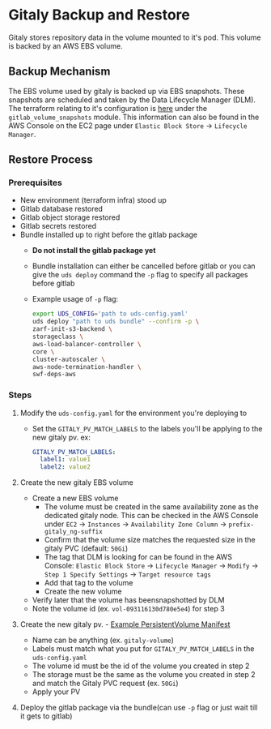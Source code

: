 # Gitaly Backup and Restore

Gitaly stores repository data in the volume mounted to it's pod. This volume is backed by an AWS EBS volume.

## Backup Mechanism

The EBS volume used by gitaly is backed up via EBS snapshots. These snapshots are scheduled and taken by the Data Lifecycle Manager (DLM). The terraform relating to it's configuration is [here](../../iac/swf/gitlab.tf) under the `gitlab_volume_snapshots` module. This information can also be found in the AWS Console on the EC2 page under `Elastic Block Store` -> `Lifecycle Manager`.

## Restore Process

### Prerequisites

- New environment (terraform infra) stood up
- Gitlab database restored
- Gitlab object storage restored
- Gitlab secrets restored
- Bundle installed up to right before the gitlab package
  - **Do not install the gitlab package yet**
  - Bundle installation can either be cancelled before gitlab or you can give the `uds deploy` command the `-p` flag to specify all packages before gitlab
  - Example usage of `-p` flag:

    ```sh
    export UDS_CONFIG='path to uds-config.yaml'
    uds deploy "path to uds bundle" --confirm -p \
    zarf-init-s3-backend \
    storageclass \
    aws-load-balancer-controller \
    core \
    cluster-autoscaler \
    aws-node-termination-handler \
    swf-deps-aws
    ```

### Steps

1. Modify the `uds-config.yaml` for the environment you're deploying to
    - Set the `GITALY_PV_MATCH_LABELS` to the labels you'll be applying to the new gitaly pv. ex:

      ```yaml
      GITALY_PV_MATCH_LABELS:
        label1: value1
        label2: value2
      ```

2. Create the new gitaly EBS volume
    - Create a new EBS volume
        - The volume must be created in the same availability zone as the dedicated gitaly node. This can be checked in the AWS Console under `EC2` -> `Instances` -> `Availability Zone Column` -> `prefix-gitaly_ng-suffix`
        - Confirm that the volume size matches the requested size in the gitaly PVC (default: `50Gi`)
        - The tag that DLM is looking for can be found in the AWS Console: `Elastic Block Store` -> `Lifecycle Manager` -> `Modify` -> `Step 1 Specify Settings` -> `Target resource tags`
        - Add that tag to the volume
        - Create the new volume
    - Verify later that the volume has beensnapshotted by DLM
    - Note the volume id (ex. `vol-093116130d780e5e4`) for step 3

3. Create the new gitaly pv. - [Example PersistentVolume Manifest](files/gitaly-pv.yaml)
    - Name can be anything (ex. `gitaly-volume`)
    - Labels must match what you put for `GITALY_PV_MATCH_LABELS` in the `uds-config.yaml`
    - The volume id must be the id of the volume you created in step 2
    - The storage must be the same as the volume you created in step 2 and match the Gitaly PVC request (ex. `50Gi`)
    - Apply your PV

4. Deploy the gitlab package via the bundle(can use `-p` flag or just wait till it gets to gitlab)
